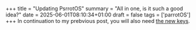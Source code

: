 +++
title = "Updating PsrrotOS"
summary = "All in one, is it such a good idea?"
date = 2025-06-01T08:10:34+01:00
draft = false
tags = ['parrotOS']
+++
In continuation to my prebvious post, you will also need [the new keys](https://www.parrotsec.org/blog/2025-01-11-parrot-gpg-keys/).
